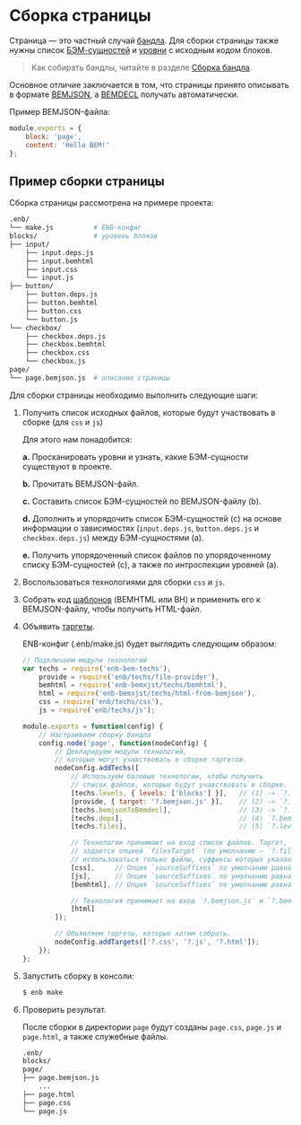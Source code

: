 # Сборка страницы

Страница — это частный случай [бандла](https://github.com/enb/enb/blob/master/docs/terms.ru.md). Для сборки страницы также нужны список [БЭМ-сущностей](https://ru.bem.info/methodology/key-concepts/#БЭМ-сущность) и [уровни](https://ru.bem.info/methodology/redefinition-levels/) с исходным кодом блоков.

> Как собирать бандлы, читайте в разделе [Сборка бандла](build-bundle.md).

Основное отличие заключается в том, что страницы принято описывать в формате [BEMJSON](https://ru.bem.info/platform/bemjson/), а [BEMDECL](https://ru.bem.info/methodology/declarations/) получать автоматически.

Пример BEMJSON-файла:

```js
module.exports = {
    block: 'page',
    content: 'Hello BEM!'
};
```

## Пример сборки страницы

Сборка страницы рассмотрена на примере проекта:

```sh
.enb/
└── make.js          # ENB-конфиг
blocks/              # уровень блоков
├── input/
    ├── input.deps.js
    ├── input.bemhtml
    ├── input.css
    └── input.js
├── button/
    ├── button.deps.js
    ├── button.bemhtml
    ├── button.css
    └── button.js
└── checkbox/
    ├── checkbox.deps.js
    ├── checkbox.bemhtml
    ├── checkbox.css
    └── checkbox.js
page/
└── page.bemjson.js  # описание страницы
```

Для сборки страницы необходимо выполнить следующие шаги:

1. Получить список исходных файлов, которые будут участвовать в сборке (для `css` и `js`)

    Для этого нам понадобится:

    **a.** Просканировать уровни и узнать, какие БЭМ-сущности существуют в проекте.

    **b.** Прочитать BEMJSON-файл.

    **c.** Составить список БЭМ-сущностей по BEMJSON-файлу (b).

    **d.** Дополнить и упорядочить список БЭМ-сущностей (c) на основе информации о зависимостях (`input.deps.js`, `button.deps.js` и `checkbox.deps.js`) между БЭМ-сущностями (a).

    **e.** Получить упорядоченный список файлов по упорядоченному списку БЭМ-сущностей (c), а также по интроспекции уровней (a).

2. Воспользоваться технологиями для сборки `css` и `js`.

3. Собрать код [шаблонов](https://ru.bem.info/platform/bem-xjst/8/) (BEMHTML или BH) и применить его к BEMJSON-файлу, чтобы получить HTML-файл.

4. Объявить [таргеты](https://github.com/enb/enb/blob/master/docs/terms.ru.md).

    ENB-конфиг (.enb/make.js) будет выглядить следующим образом:

    ```js
    // Подключаем модули технологий
    var techs = require('enb-bem-techs'),
        provide = require('enb/techs/file-provider'),
        bemhtml = require('enb-bemxjst/techs/bemhtml'),
        html = require('enb-bemxjst/techs/html-from-bemjson'),
        css = require('enb/techs/css'),
        js = require('enb/techs/js');

    module.exports = function(config) {
        // Настраиваем сборку бандла
        config.node('page', function(nodeConfig) {
            // Декларируем модули технологий,
            // которые могут учавствовать в сборке таргетов.
            nodeConfig.addTechs([
                // Используем базовые технологии, чтобы получить
                // список файлов, которые будут учавствовать в сборке.
                [techs.levels, { levels: ['blocks'] }],   // (1) -> `?.levels`
                [provide, { target: '?.bemjson.js' }],    // (2) -> `?.bemjson.js`
                [techs.bemjsonToBemdecl],                 // (3) -> `?.bemdecl.js`
                [techs.deps],                             // (4) `?.bemdecl.js` -> `?.deps.js`
                [techs.files],                            // (5) `?.levels` + `?.deps.js` -> `?.files`

                // Технологии принимают на вход список файлов. Таргет, в котором хранится список файлов,
                // задается опцией `filesTarget` (по умолчанию — `?.files`). Для сборки будут
                // использоваться только файлы, суффиксы которых указаны опцией `sourceSuffixes`.
                [css],     // Опция `sourceSuffixes` по умолчанию равна `['css']`
                [js],      // Опция `sourceSuffixes` по умолчанию равна `['js']`
                [bemhtml], // Опция `sourceSuffixes` по умолчанию равна `['bemhtml', 'bemhtml.xjst']`.

                // Технология принимает на вход `?.bemjson.js` и `?.bemhtml.js` таргеты.
                [html]
            ]);

            // Объявляем таргеты, которые хотим собрать.
            nodeConfig.addTargets(['?.css', '?.js', '?.html']);
        });
    };
    ```

5. Запустить сборку в консоли:

    ```sh
    $ enb make
    ```

6. Проверить результат.

   После сборки в директории `page` будут созданы `page.css`, `page.js` и `page.html`, а также служебные файлы.

    ```sh
    .enb/
    blocks/
    page/
    ├── page.bemjson.js
        ...
    ├── page.html
    ├── page.css
    └── page.js
    ```
